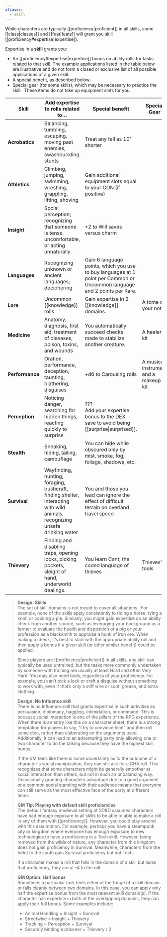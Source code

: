 ```yaml
---
aliases:
  - skill
---
```

While characters are typically [[proficiency|proficient]] in all skills, some [[class|classes]] and [[feat|feats]] will grant you skill [[proficiency#expertise|expertise]].

Expertise in a **skill** grants you:

- An [[proficiency#expertise|expertise]] bonus on ability rolls for tasks related to that skill. The example applications listed in the table below are illustrative and do not form a closed or exclusive list of all possible applications of a given skill.    
- A special benefit, as described below.
- Special gear (for some skills), which may be necessary to practice the skill.  These items do not take up equipment slots for you.  

| Skill           | Add expertise to rolls related to…                                                                                          | Special benefit                                                                                                          | Special Gear                          |
| --------------- | --------------------------------------------------------------------------------------------------------------------------- | ------------------------------------------------------------------------------------------------------------------------ | ------------------------------------- |
| **Acrobatics**  | Balancing, tumbling, escaping, moving past enemies, swashbuckling stunts                                                    | Treat any fall as 10' shorter                                                                                            |                                       |
| **Athletics**   | Climbing, jumping, swimming, wrestling, grappling, lifting, shoving                                                         | Gain additional equipment slots equal to your CON (if positive)                                                          |                                       |
| **Insight**     | Social perception; recognizing that someone is tense, uncomfortable, or acting unnaturally.                                 | +2 to Will saves versus charm                                                                                            |                                       |
| **Languages**   | Recognizing unknown or ancient languages; deciphering                                                                       | Gain 6 language points, which you use to buy languages at 1 point per Common or Uncommon language and 2 points per Rare. |                                       |
| **Lore**        | Uncommon [[knowledge]] rolls.                                                                                               | Gain expertise in 2 [[knowledge]] domains.                                                                               | A tome of your notes                  |
| **Medicine**    | Anatomy, diagnosis, first aid, treatment of diseases, poison, toxins, and wounds                                            | You automatically succeed checks made to stabilize another creature.                                                     | A healer's kit                        |
| **Performance** | Oration, performance, deception, taunting, blathering, disguises                                                            | +d6 to Carousing rolls                                                                                                   | A musical instrument and a makeup kit |
| **Perception**  | Noticing danger, searching for hidden things, reacting quickly to surprise                                                  | ???<br>Add your expertise bonus to the DEX save to avoid being [[surprise\|surprised]].                                  |                                       |
| **Stealth**     | Sneaking, hiding, tailing, camouflage                                                                                       | You can hide while obscured only by mist, smoke, fog, foliage, shadows, etc.                                             |                                       |
| **Survival**    | Wayfinding, hunting, foraging, bushcraft, finding shelter, interacting with wild animals, recognizing unsafe drinking water | You and those you lead can ignore the effect of difficult terrain on overland travel speed                               |                                       |
| **Thievery**    | Finding and disabling traps, opening locks, picking pockets, sleight of hand, underworld dealings.                          | You learn Cant, the coded language of thieves                                                                            | Thieves' tools                        |

> **Design: Skills**  
> The set of skill domains is not meant to cover all situations.  For example, none of the skills apply consistently to riding a horse, tying a knot, or cooking a pie. Similarly, you might gain expertise on an ability check from another source, such as leveraging your background as a farmer to evaluate the health and disposition of a pig or your profession as a blacksmith to appraise a hunk of iron ore. When making a check, it’s best to start with the appropriate ability roll and then apply a bonus if a given skill (or other similar benefit) could be applied. 
> 
> Since players are [[proficiency|proficient]] in all skills, any skill can typically be used untrained, but the tasks more commonly undertaken by someone with training are usually at least Hard and often Very Hard. You may also need tools, regardless of your proficiency. For example, you can’t pick a lock or craft a disguise without something to work with, even if that’s only a stiff wire or soot, grease, and extra clothing.

> **Design: No Influence skill**  
> There is no Influence skill that grants expertise in such activities as persuasion, diplomacy, haggling, intimidation, or command.  This is because social interaction is one of the pillars of the RPG experience. When there is an entry like this on a character sheet, there is a strong temptation for players to say, "I try to convince him!" and then roll some dice, rather than elaborating on the arguments used. Additionally, it can lead to an adventuring party only allowing one or two character to do the talking because they have the highest skill bonus. 
> 
> If the GM feels like there is some uncertainty as to the outcome of a character's social manipulation, they can still ask for a CHA roll. This recognizes that some characters might be generally smoother at social interaction than others, but not in such an unbalancing way. Occasionally granting characters advantage due to a good argument or a common social standing with their audience means that everyone can still serve as the most effective face of the party at different times.

> **GM Tip: Playing with default skill proficiencies**  
> The default fantasy medieval setting of SD&D assumes characters have had enough exposure to all skills to be able to able to make a roll in any of them with [[proficiency]]. However, you could play around with this assumption.  For example, perhaps you have a steampunk city or kingdom where everyone has enough exposure to new technologies to have a proficiency in a Tech skill. However, being removed from the wilds of nature, any character from this kingdom does not gain proficiency in Survival.  Meanwhile, characters from the Veldt to the south gain Survival proficiency but not Tech. 
> 
> If a character makes a roll that falls in the domain of a skill but lacks that proficiency, they are at -4 to the roll.

> **GM Option: Half bonus**  
> Sometimes a particular task feels either at the fringe of a skill domain or falls cleanly between two domains. In this case, you can apply only half the expertise bonus from the most relevant skill domain(s).  If the character has expertise in both of the overlapping domains, they can apply their full bonus.  Some examples include:  
> - Animal Handling = Insight + Survival  
> - Streetwise = Insight + Thievery  
> - Tracking = Perception + Survival  
> - Securely binding a prisoner = Thievery / 2 
